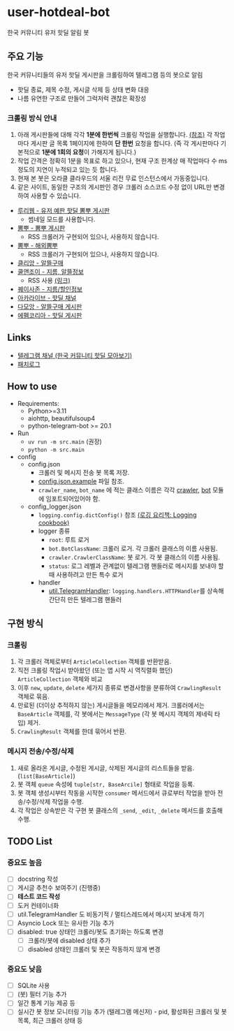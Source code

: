 # user-hotdeal-bot

한국 커뮤니티 유저 핫딜 알림 봇

## 주요 기능
한국 커뮤니티들의 유저 핫딜 게시판을 크롤링하여 텔레그램 등의 봇으로 알림

- 핫딜 종료, 제목 수정, 게시글 삭제 등 상태 변화 대응
- 나름 유연한 구조로 만들어 그럭저럭 괜찮은 확장성

### 크롤링 방식 안내
1. 아래 게시판들에 대해 각각 **1분에 한번씩** 크롤링 작업을 실행합니다. [(참조)](main.py#L220) 각 작업마다 게시판 글 목록 1페이지에 한하여 **단 한번** 요청을 합니다. (즉 각 게시판마다 기본적으로 **1분에 1회의 요청**이 가해지게 됩니다.)
2. 작업 간격은 정확히 1분을 목표로 하고 있으나, 현재 구조 한계상 매 작업마다 수 ms정도의 지연이 누적되고 있는 듯 합니다.
3. 현재 본 봇은 오라클 클라우드의 서울 리전 무료 인스턴스에서 가동중입니다.
4. 같은 사이트, 동일한 구조의 게시판인 경우 크롤러 소스코드 수정 없이 URL만 변경하여 사용할 수 있습니다.


- [루리웹 - 유저 예판 핫딜 뽐뿌 게시판](https://bbs.ruliweb.com/market/board/1020?view=thumbnail&page=1)
  - 썸네일 모드를 사용합니다.
- [뽐뿌 - 뽐뿌 게시판](https://www.ppomppu.co.kr/zboard/zboard.php?id=ppomppu)
  - RSS 크롤러가 구현되어 있으나, 사용하지 않습니다.
- [뽐뿌 - 해외뽐뿌](https://www.ppomppu.co.kr/zboard/zboard.php?id=ppomppu4)
  - RSS 크롤러가 구현되어 있으나, 사용하지 않습니다.
- [클리앙 - 알뜰구매](https://www.clien.net/service/board/jirum)
- [쿨앤조이 - 지름, 알뜰정보](https://coolenjoy.net/bbs/jirum)
  - RSS 사용 [(링크)](https://coolenjoy.net/bbs/rss.php?bo_table=jirum)
- [퀘이사존 - 지름/할인정보](https://quasarzone.com/bbs/qb_saleinfo)
- [아카라이브 - 핫딜 채널](https://arca.live/b/hotdeal)
- [다모앙 - 알뜰구매 게시판](https://damoang.net/economy)
- [에펨코리아 - 핫딜 게시판](https://www.fmkorea.com/hotdeal)


## Links
- [텔레그램 채널 (한국 커뮤니티 핫딜 모아보기)](https://t.me/hotdeal_kr)
- [패치로그](PATCHLOG.md)


## How to use
- Requirements:
  - Python>=3.11
  - aiohttp, beautifulsoup4
  - python-telegram-bot >= 20.1
- Run
  - `uv run -m src.main` (권장)
  - `python -m src.main`
- config
  - config.json
    - 크롤러 및 메시지 전송 봇 목록 저장.
    - [config.json.example](/config.json.example) 파일 참조.
    - `crawler_name`, `bot_name` 에 적는 클래스 이름은 각각 [crawler](/crawler/__init__.py), [bot](/bot.py) 모듈에 임포트되어있어야 함.
  - config_logger.json
    - `logging.config.dictConfig()` 참조 [(로깅 요리책: Logging cookbook)](https://docs.python.org/ko/3/howto/logging-cookbook.html#customizing-handlers-with-dictconfig)
    - logger 종류
      - `root`: 루트 로거
      - `bot.BotClassName`: 크롤러 로거. 각 크롤러 클래스의 이름 사용됨.
      - `crawler.CrawlerClassName`: 봇 로거. 각 봇 클래스의 이름 사용됨.
      - `status`: 로그 레벨과 관계없이 텔레그램 핸들러로 메시지를 보내야 할 때 사용하려고 만든 특수 로거
    - handler
      - [util.TelegramHandler](util.py#L11): `logging.handlers.HTTPHandler`를 상속해 간단히 만든 텔레그램 핸들러


## 구현 방식

### 크롤링
1. 각 크롤러 객체로부터 `ArticleCollection` 객체를 반환받음.
2. 직전 크롤링 작업시 받아왔던 (또는 앱 시작 시 역직렬화 했던) `ArticleCollection` 객체와 비교
3. 이후 `new`, `update`, `delete` 세가지 종류로 변경사항을 분류하여 `CrawlingResult` 객체로 묶음.
4. 만료된 (더이상 추적하지 않는) 게시글들을 메모리에서 제거. 크롤러에서는 `BaseArticle` 객체를, 각 봇에서는 `MessageType` (각 봇 메시지 객체의 제네릭 타입) 제거.
5. `CrawlingResult` 객체를 한데 묶어서 반환.

### 메시지 전송/수정/삭제
1. 새로 올라온 게시글, 수정된 게시글, 삭제된 게시글의 리스트들을 받음. (`list[BaseArticle]`)
2. 봇 객체 `queue` 속성에 `tuple[str, BaseArcile]` 형태로 작업을 등록.
3. 봇 객체 생성시부터 작동을 시작한 `consumer` 메서드에서 큐로부터 작업을 받아 전송/수정/삭제 작업을 수행.
4. 각 작업은 상속받은 각 구현 봇 클래스의 `_send`, `_edit`, `_delete` 메서드를 호출해 수행.

## TODO List
### 중요도 높음
- [ ] docstring 작성
- [ ] 게시글 추천수 보여주기 (진행중)
- [ ] **테스트 코드 작성**
- [ ] 도커 컨테이너화
- [ ] util.TelegramHandler 도 비동기적 / 멀티스레드에서 메시지 보내게 하기
- [ ] Asyncio Lock 또는 유사한 기능 추가
- [ ] disabled: true 상태인 크롤러/봇도 초기화는 하도록 변경
  - [ ] 크롤러/봇에 disabled 상태 추가
  - [ ] disabled 상태인 크롤러 및 봇은 작동하지 않게 변경

### 중요도 낮음
- [ ] SQLite 사용
- [ ] (봇) 필터 기능 추가
- [ ] 일간 통계 기능 제공 등
- [ ] 실시간 봇 정보 모니터링 기능 추가 (텔레그램 메신저) - pid, 활성화된 크롤러 및 봇 목록, 최근 크롤러 상태 등
